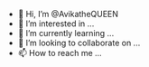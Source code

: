 - 👋 Hi, I’m @AvikatheQUEEN
- 👀 I’m interested in ...
- 🌱 I’m currently learning ...
- 💞️ I’m looking to collaborate on ...
- 📫 How to reach me ...

<!---
AvikatheQUEEN/AvikatheQUEEN is a ✨ special ✨ repository because its `README.md` (this file) appears on your GitHub profile.
You can click the Preview link to take a look at your changes.
--->
